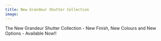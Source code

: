 ```yaml
---
title: New Grandeur Shutter Collection
image: 
---
```


The New Grandeur Shutter Collection - New Finish, New Colours and New Options - Available Now!!